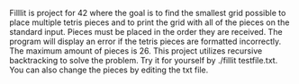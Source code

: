 Filllit is project for 42 where the goal is to find the smallest grid possible to place multiple tetris pieces and to print the
grid with all of the pieces on the standard input.  Pieces must be placed in the order they are received.  The program will
display an error if the tetris pieces are formatted incorrectly.  The maximum amount of pieces is 26. This project utilizes
recursive backtracking to solve the problem.  Try it for yourself by ./fillit testfile.txt. You can also change the pieces by
editing the txt file.
